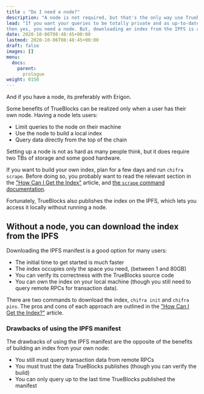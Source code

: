 ```yaml
---
title : "Do I need a node?"
description: "A node is not required, but that's the only way use Trueblocks as it is intended."
lead: "If you want your queries to be totally private and as up-to-date as possible,
then yes, you need a node. But, downloading an index from the IPFS is a pretty good compromise."
date: 2020-10-06T08:48:45+00:00
lastmod: 2020-10-06T08:48:45+00:00
draft: false
images: []
menu:
  docs:
    parent:
      prologue
weight: 0150
---
```


And if you have a node, its preferably with Erigon.

Some benefits of TrueBlocks can be realized only when a user has their own node.
Having a node lets users:

* Limit queries to the node on their machine
* Use the node to build a local index
* Query data directly from the top of the chain

Setting up a node is not as hard as many people think, but it does require two TBs of storage
and some good hardware.

If you want to build your own index, plan for a few days and run `chifra scrape`.
Before doing so, you probably want to read the relevant section in the
["How Can I Get the Index"](./how-can-i-get-the-index) article,
and [the `scrape` command documentation](../../chifra/admin#chifra-scrape).

Fortunately, TrueBlocks also publishes the index on the IPFS,
which lets you access it locally without running a node.

## Without a node, you can download the index from the IPFS

Downloading the IPFS manifest is a good option for many users:

* The initial time to get started is much faster
* The index occupies only the space you need, (between 1 and 80GB)
* You can verify its correctness with the TrueBlocks source code
* You can own the index on your local machine (though you still need to query remote RPCs for transaction data).

There are two commands to download the index, `chifra init` and `chifra pins`.
The pros and cons of each approach are outlined in the
["How Can I Get the Index?"](./how-can-i-get-the-index) article.

### Drawbacks of using the IPFS manifest

The drawbacks of using the IPFS manifest are the opposite of the benefits
of building an index from your own node:

* You still must query transaction data from remote RPCs
* You must trust the data TrueBlocks publishes (though you can verify the build)
* You can only query up to the last time TrueBlocks published the manifest

